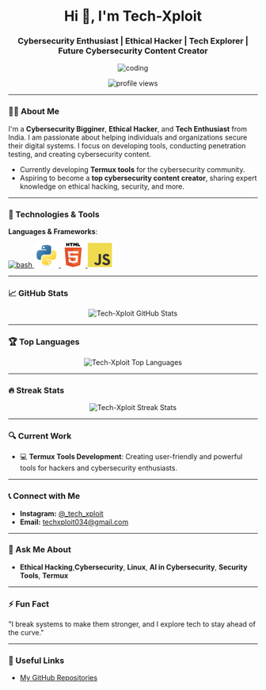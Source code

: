 
<h1 align="center">Hi 👋, I'm Tech-Xploit</h1>
<h3 align="center">Cybersecurity Enthusiast | Ethical Hacker | Tech Explorer | Future Cybersecurity Content Creator</h3>

<p align="center">
  <img width="400" src="https://user-images.githubusercontent.com/55389276/140866485-8fb1c876-9a8f-4d6a-98dc-08c4981eaf70.gif" alt="coding"/>
</p>

<p align="center">
  <img src="https://komarev.com/ghpvc/?username=tech-xploit&label=Profile%20views&color=0e75b6&style=flat" alt="profile views"/>
</p>


---

### 👨‍💻 About Me
I'm a **Cybersecurity Bigginer**, **Ethical Hacker**, and **Tech Enthusiast** from India. I am passionate about helping individuals and organizations secure their digital systems. I focus on developing tools, conducting penetration testing, and creating cybersecurity content.

- Currently developing **Termux tools** for the cybersecurity community.
- Aspiring to become a **top cybersecurity content creator**, sharing expert knowledge on ethical hacking, security, and more.

---

### 🔧 Technologies & Tools

**Languages & Frameworks**:
<p align="left">
  <a href="https://www.gnu.org/software/bash/" target="_blank" rel="noreferrer">
    <img src="https://www.vectorlogo.zone/logos/gnu_bash/gnu_bash-icon.svg" alt="bash" width="50" height="50"/>
  </a>
  <a href="https://www.python.org" target="_blank" rel="noreferrer">
    <img src="https://raw.githubusercontent.com/devicons/devicon/master/icons/python/python-original.svg" alt="python" width="50" height="50"/>
  </a>
  <a href="https://www.w3.org/html/" target="_blank" rel="noreferrer">
    <img src="https://raw.githubusercontent.com/devicons/devicon/master/icons/html5/html5-original-wordmark.svg" alt="html5" width="50" height="50"/>
  </a>
  <a href="https://developer.mozilla.org/en-US/docs/Web/JavaScript" target="_blank" rel="noreferrer">
    <img src="https://raw.githubusercontent.com/devicons/devicon/master/icons/javascript/javascript-original.svg" alt="javascript" width="50" height="50"/>
  </a>
</p>

---

### 📈 GitHub Stats

<p align="center">
  <img src="https://github-readme-stats.vercel.app/api?username=tech-xploit&show_icons=true&hide_title=true&count_private=true&hide=prs&theme=dracula" alt="Tech-Xploit GitHub Stats"/>
</p>

---

### 🏆 Top Languages

<p align="center">
  <img src="https://github-readme-stats.vercel.app/api/top-langs?username=tech-xploit&layout=compact&theme=dracula&langs_count=8" alt="Tech-Xploit Top Languages"/>
</p>

---

### 🔥 Streak Stats

<p align="center">
  <img src="https://streak-stats.demolab.com/?user=tech-xploit&theme=dracula" alt="Tech-Xploit Streak Stats"/>
</p>

---

### 🔍 Current Work

- 💻 **Termux Tools Development**: Creating user-friendly and powerful tools for hackers and cybersecurity enthusiasts.

---

### 📞 Connect with Me

- **Instagram:** [@_tech_xploit](https://instagram.com/_tech_xploit)
- **Email:** [techxploit034@gmail.com](mailto:techxploit034@gmail.com)

---

### 💬 Ask Me About

- **Ethical Hacking**,**Cybersecurity**, **Linux**, **AI in Cybersecurity**, **Security Tools**, **Termux**

---

### ⚡ Fun Fact

"I break systems to make them stronger, and I explore tech to stay ahead of the curve."

---

### 🔗 Useful Links

- [My GitHub Repositories](https://github.com/tech-xploit)
